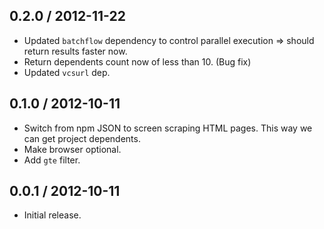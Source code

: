 0.2.0 / 2012-11-22
------------------
* Updated `batchflow` dependency to control parallel execution => should return results faster now.
* Return dependents count now of less than 10. (Bug fix)
* Updated `vcsurl` dep.

0.1.0 / 2012-10-11
------------------
* Switch from npm JSON to screen scraping HTML pages. This way we can get project dependents.
* Make browser optional.
* Add `gte` filter.

0.0.1 / 2012-10-11
------------------
* Initial release.
